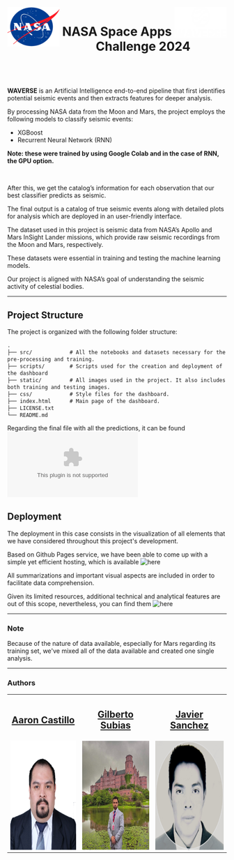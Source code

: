 <img align="left" src="static/logo/nasa_logo.png" width="120 px" height="90 px"> 
<img align="right" src="static/logo/waverse_logo.png" width="120 px" height="70 px">
<h1> <p align="center">NASA Space Apps Challenge 2024</p> </h1> 

<br>
<br>

**WAVERSE** is an Artificial Intelligence end-to-end pipeline that first identifies potential seismic events and then extracts features for deeper analysis.
			
By processing NASA data from the Moon and Mars, the project employs the following models to classify seismic events:

- XGBoost 
- Recurrent Neural Network (RNN)

**Note: these were trained by using Google Colab and in the case of RNN, the GPU option.**

<br>

After this, we get the catalog’s information for each observation that our best classifier predicts as seismic.
			
The final output is a catalog of true seismic events along with detailed plots for analysis which are deployed in an user-friendly interface.

The dataset used in this project is seismic data from NASA’s Apollo and Mars InSight Lander missions, which provide raw seismic recordings from the Moon and Mars, respectively. 

These datasets were essential in training and testing the machine learning models. 

Our project is aligned with NASA’s goal of understanding the seismic activity of celestial bodies.

----
## Project Structure

The project is organized with the following folder structure:

```
.
├── src/            # All the notebooks and datasets necessary for the pre-processing and training.
├── scripts/        # Scripts used for the creation and deployment of the dashboard
├── static/         # All images used in the project. It also includes both training and testing images.
├── css/            # Style files for the dashboard.
├── index.html      # Main page of the dashboard. 
├── LICENSE.txt
└── README.md
```

Regarding the final file with all the predictions, it can be found ![here](src/all_predictions.csv) 

## Deployment

The deployment in this case consists in the visualization of all elements that we have considered throughout this project's development. 

Based on Github Pages service, we have been able to come up with a simple yet efficient hosting, which is available ![here](https://amcm329.github.io/codeofduty_nasa_space_apps_2024/)

All summarizations and important visual aspects are included in order to facilitate data comprehension.

Given its limited resources, additional technical and analytical features are out of this scope, nevertheless, you can find them ![here](src/)

----
### **Note**
Because of the nature of data available, especially for Mars regarding its training set, we've mixed all of the data available and created one single analysis.

----
### **Authors**

<center>			
	<table>
               <tr>
                   <th><h2><a href="https://www.linkedin.com/in/amcm329/">Aaron Castillo</a></h2></th>
                   <th><h2><a href="https://www.linkedin.com/in/gilberto-s-a64757121/">Gilberto Subias</a></h2></th>
                   <th><h2><a href="https://www.linkedin.com/in/javier-amiel-irais-s%C3%A1nchez-silva-86a309167/">Javier Sanchez</a></h2></th>
               </tr>
               <tr>
	           <td> <img src="static/team/Aaron_Castillo.jpg" width="250 px" height="250 px"> </td>
                   <td> <img src="static/team/Gilberto_Subias_Garcia.jpeg" width="250 px" height="250 px"> </td>
                   <td> <img src="static/team/Javier_Sanchez.png" width="250 px" height="250 px"> </td>
               </tr>	   
        </table>			
</center>
